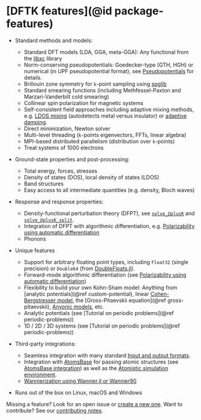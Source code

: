 # [DFTK features](@id package-features)

* Standard methods and models:
    - Standard DFT models (LDA, GGA, meta-GGA): Any functional from the
      [libxc](https://libxc.gitlab.io/) library
    - Norm-conserving pseudopotentials: Goedecker-type (GTH, HGH)
      or numerical (in UPF pseudopotential format),
      see [Pseudopotentials](@ref) for details.
    - Brillouin zone symmetry for ``k``-point sampling using [spglib](https://atztogo.github.io/spglib/)
    - Standard smearing functions (including Methfessel-Paxton
      and Marzari-Vanderbilt cold smearing)
    - Collinear spin polarization for magnetic systems
    - Self-consistent field approaches including adaptive mixing methods,
      e.g. [LDOS mixing](https://doi.org/10.1088/1361-648X/abcbdb) (autodetects metal versus insulator)
      or [adaptive damping](https://arxiv.org/abs/2109.14018).
    - Direct minimization, Newton solver
    - Multi-level threading (``k``-points eigenvectors, FFTs, linear algebra)
    - MPI-based distributed parallelism (distribution over ``k``-points)
    - Treat systems of 1000 electrons

* Ground-state properties and post-processing:
    - Total energy, forces, stresses
    - Density of states (DOS), local density of states (LDOS)
    - Band structures
    - Easy access to all intermediate quantities (e.g. density, Bloch waves)

* Response and response properties:
    - Density-functional perturbation theory (DFPT), see [`solve_ΩplusK`](@ref)
      and [`solve_ΩplusK_split`](@ref).
    - Integration of DFPT with algorithmic differentiation,
      e.g. [Polarizability using automatic differentiation](@ref)
    - Phonons

* Unique features
    - Support for arbitrary floating point types, including `Float32` (single precision)
      or `Double64` (from [DoubleFloats.jl](https://github.com/JuliaMath/DoubleFloats.jl)).
    - Forward-mode algorithmic differentiation (see [Polarizability using automatic differentiation](@ref))
    - Flexibility to build your own Kohn-Sham model:
      Anything from [analytic potentials](@ref custom-potential),
      linear [Cohen-Bergstresser model](@ref),
      the [Gross-Pitaevskii equation](@ref gross-pitaevskii),
      [Anyonic models](@ref), etc.
    - Analytic potentials (see [Tutorial on periodic problems](@ref periodic-problems))
    - 1D / 2D / 3D systems (see [Tutorial on periodic problems](@ref periodic-problems))

* Third-party integrations:
    - Seamless integration with many standard [Input and output formats](@ref).
    - Integration with [AtomsBase](https://github.com/JuliaMolSim/AtomsBase.jl) for passing
      atomic structures (see [AtomsBase integration](@ref)) as well as
      the [Atomistic simulation environment](@ref).
    - [Wannierization using Wannier.jl or Wannier90](@ref)

* Runs out of the box on Linux, macOS and Windows

Missing a feature? Look for an open issue or [create a new one](https://github.com/JuliaMolSim/DFTK.jl/issues).
Want to contribute? See our [contributing notes](https://github.com/JuliaMolSim/DFTK.jl#contributing).
